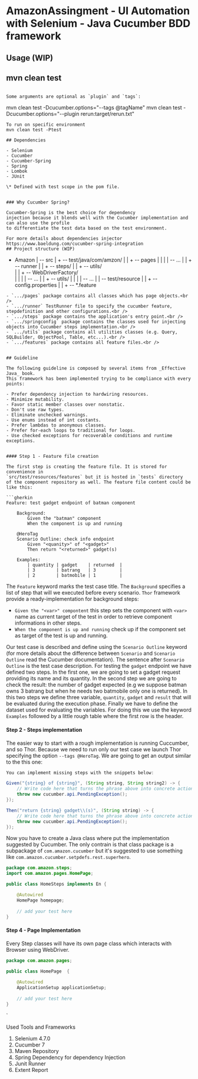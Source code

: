 # AmazonAssingment - UI Automation with Selenium - Java Cucumber BDD framework

Usage (WIP)
-------
mvn clean test 
-------

```

Some arguments are optional as `plugin` and `tags`:

```
mvn clean test -Dcucumber.options="--tags @tagName"
mvn clean test -Dcucumber.options="--plugin rerun:target/rerun.txt"

```
To run on specific environment
mvn clean test -Ptest
 
## Dependencies

- Selenium
- Cucumber
- Cucumber-Spring
- Spring
- Lombok
- JUnit

\* Defined with test scope in the pom file.


### Why Cucumber Spring?

Cucumber-Spring is the best choice for dependency 
injection because it blends well with the Cucumber implementation and can also use the profile 
to differentiate the test data based on the test environment. 

For more details about dependencies injector
https://www.baeldung.com/cucumber-spring-integration
## Project structure (WIP)

```
+ Amazon
| -- src
|    + -- test/java/com/amzon/
|    |    + -- pages
|    |    |    | -- ...
|    |    + -- runner
|    |    + -- steps/
|    |    + -- utils/       
|    |    + -- WebDriverFactory/       
|    |    |    | -- ...
|    |    + -- utils/
|    |    |    | -- ...
|    | -- test/resource
|    |    + -- config.properties
|    |    + -- *.feature
```
- `.../pages` package contains all classes which has page objects.<br />
- `.../runner` TestRunner file to specify the cucumber feature, stepdefinition and other configurations.<br />
- `.../steps` package contains the application's entry point.<br />
- `.../springconfig` package contains the classes used for injecting objects into Cucumber steps implementation.<br />
- `.../utils` package contains all utilities classes (e.g. Query, SQLBuilder, ObjectPool, Table, etc...).<br />
- `.../features` package contains all feature files.<br />


## Guideline

The following guideline is composed by several items from _Effective Java_ book.
This framework has been implemented trying to be compliance with every points:

- Prefer dependency injection to hardwiring resources.
- Minimize mutability.
- Favor static member classes over nonstatic.
- Don't use raw types.
- Eliminate unchecked warnings.
- Use enums instead of int costants.
- Prefer lambdas to anonymous classes.
- Prefer for-each loops to traditional for loops.
- Use checked exceptions for recoverable conditions and runtime exceptions.


#### Step 1 - Feature file creation

The first step is creating the feature file. It is stored for convenience in
`src/test/resources/features` but it is hosted in `tests` directory
of the component repository as well. The feature file content could be like this:

```gherkin
Feature: test gadget endpoint of batman component

    Background:
        Given the "batman" component
        When the component is up and running
		
    @HeroTag
    Scenario Outline: check info endpoint
        Given "<quanity>" of "<gadget>"
        Then return "<returned>" gadget(s) 
		
    Examples:
        | quantity | gadget    | returned  |
        | 3        | batrang   | 3         |
        | 2        | batmobile | 1         |
```

The `Feature` keyword marks the test case title. The `Background` specifies
a list of step that will we executed before every scenario. `Thor` framework
provide a ready-implementation for background steps:

- `Given the "<var>" compontent` this step sets the component with  `<var>` 
name as current target of the test in order to retrieve component informations in 
other steps.
- `When the component is up and running` check up if the component set as
target of the test is up and running.

Our test case is described and define using the `Scenario Outline` keyword (for more
details about the difference between `Scenario` and `Scenario Outline` read the
Cucumber documentation). The sentence after `Scenario Outline` is the test case
description. For testing the `gadget` endpoint we have defined two steps. In the first one,
we are going to set a gadget request providing its name and its quantity. In the second step 
we are going to check the result: the number of gadget expected (e.g we suppose batman owns
3 batrang but when he needs two batmobile only one is returned). In this two steps we define 
three variable, `quantity`, `gadget` and `result` that will be evaluated during the 
execution phase. Finally we have to define the dataset used for evaluating the variables. 
For doing this we use the keyword `Examples` followed by a little rough table where the 
first row is the header.

#### Step 2 - Steps implementation

The easier way to start with a rough implementation is running Cuccumber, and so Thor.
Because we need to run only our test case we launch Thor specifying the option `--tags @HeroTag`.
We are going to get an output similar to the this one:

```java
You can implement missing steps with the snippets below:

Given("{string} of {string}", (String string, String string2) -> {
    // Write code here that turns the phrase above into concrete actions
    throw new cucumber.api.PendingException();
});

Then("return {string} gadget\\(s)", (String string) -> {
    // Write code here that turns the phrase above into concrete actions
    throw new cucumber.api.PendingException();
});
```

Now you have to create a Java class where put the implementation suggested by Cucumber. The
only contrain is that class package is a subpackage of `com.amazon.cucumber` but it's
suggested to use something like `com.amazon.cucumber.setpdefs.rest.superhero`.

```java
package com.amazon.steps;
import com.amazon.pages.HomePage;

public class HomeSteps implements En {

    @Autowired
    HomePage homepage;
    
    // add your test here
}
```

#### Step 4 - Page Implementation

Every Step classes will have its own page class which interacts with Browser using WebDriver. 

```java
package com.amazon.pages;

public class HomePage  {
	
    @Autowired
    ApplicationSetup applicationSetup;
    
    // add your test here
}
```
`


Used Tools and Frameworks
1. Selenium 4.7.0
2. Cucumber 7
3. Maven Repository
4. Spring Dependency for dependency Injection
5. Junit Runner
6. Extent Report
